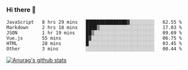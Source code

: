 ### Hi there 👋



<!--
**webB1an/webB1an** is a ✨ _special_ ✨ repository because its `README.md` (this file) appears on your GitHub profile.

Here are some ideas to get you started:

- 🔭 I’m currently working on ...
- 🌱 I’m currently learning ...
- 👯 I’m looking to collaborate on ...
- 🤔 I’m looking for help with ...
- 💬 Ask me about ...
- 📫 How to reach me: ...
- 😄 Pronouns: ...
- ⚡ Fun fact: ...
-->

<!--START_SECTION:waka-->

```text
JavaScript   8 hrs 29 mins   ███████████████▓░░░░░░░░░   62.55 %
Markdown     2 hrs 18 mins   ████▒░░░░░░░░░░░░░░░░░░░░   17.03 %
JSON         1 hr 19 mins    ██▒░░░░░░░░░░░░░░░░░░░░░░   09.69 %
Vue.js       55 mins         █▓░░░░░░░░░░░░░░░░░░░░░░░   06.75 %
HTML         28 mins         █░░░░░░░░░░░░░░░░░░░░░░░░   03.45 %
Other        3 mins          ░░░░░░░░░░░░░░░░░░░░░░░░░   00.44 %
```

<!--END_SECTION:waka-->


[![Anurag's github stats](https://github-readme-stats.vercel.app/api?username=webB1an&show_icons=true&theme=radical)](https://github.com/anuraghazra/github-readme-stats)


